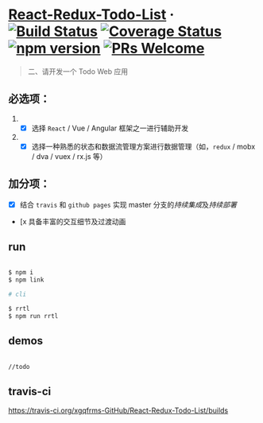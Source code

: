 # [React-Redux-Todo-List](https://react-redux-todo-list.xgqfrms.xyz/) &middot; [![Build Status](https://img.shields.io/travis/xgqfrms-GitHub/React-Redux-Todo-List/master.svg?style=flat)](https://travis-ci.org/xgqfrms-GitHub/React-Redux-Todo-List) [![Coverage Status](https://img.shields.io/coveralls/xgqfrms-GitHub/React-Redux-Todo-List/master.svg?style=flat)](https://coveralls.io/github/xgqfrms-GitHub/React-Redux-Todo-List?branch=master) [![npm version](https://img.shields.io/npm/v/React-Redux-Todo-List.svg?style=flat)](https://www.npmjs.com/package/React-Redux-Todo-List) [![PRs Welcome](https://img.shields.io/badge/PRs-welcome-brightgreen.svg)](CONTRIBUTING.md#pull-requests)

> 二、请开发一个 Todo Web 应用

## 必选项：
1. - [x] 选择 `React` / Vue / Angular 框架之一进行辅助开发
2. - [x] 选择一种熟悉的状态和数据流管理方案进行数据管理（如，`redux` / mobx / dva / vuex / rx.js 等）

## 加分项：
- [x] 结合 `travis` 和 `github pages` 实现 master 分支的*持续集成*及*持续部署*
- [x 具备丰富的交互细节及过渡动画


## run

```sh
    
$ npm i
$ npm link

# cli

$ rrtl 
$ npm run rrtl
```


## demos

```sh
    
//todo
```




## travis-ci

https://travis-ci.org/xgqfrms-GitHub/React-Redux-Todo-List/builds






